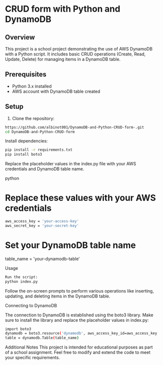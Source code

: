 # CRUD form with Python and DynamoDB

## Overview

This project is a school project demonstrating the use of AWS DynamoDB with a Python script. It includes basic CRUD operations (Create, Read, Update, Delete) for managing items in a DynamoDB table.

## Prerequisites

- Python 3.x installed
- AWS account with DynamoDB table created

## Setup

1. Clone the repository:

```bash
https://github.com/albinot001/DynamoDB-and-Python-CRUD-form-.git
cd DynamoDB-and-Python-CRUD-form
```

Install dependencies:

   ```bash
   pip install -r requirements.txt
   pip install boto3
   ```

Replace the placeholder values in the index.py file with your AWS credentials and DynamoDB table name.

python

# Replace these values with your AWS credentials
   ```bash
   aws_access_key = 'your-access-key'
   aws_secret_key = 'your-secret-key'
   ```

# Set your DynamoDB table name
table_name = 'your-dynamodb-table'

Usage
   ```bash
   Run the script:
   python index.py
   ```

Follow the on-screen prompts to perform various operations like inserting, updating, and deleting items in the DynamoDB table.

Connecting to DynamoDB

The connection to DynamoDB is established using the boto3 library. Make sure to install the library and replace the placeholder values in index.py:
   ```bash
   import boto3
   dynamodb = boto3.resource('dynamodb', aws_access_key_id=aws_access_key, aws_secret_access_key=aws_secret_key, region_name='your-region')
   table = dynamodb.Table(table_name)
   ```

Additional Notes
This project is intended for educational purposes as part of a school assignment.
Feel free to modify and extend the code to meet your specific requirements.
